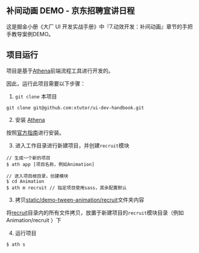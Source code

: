 ## 补间动画 DEMO - 京东招聘宣讲日程

这是掘金小册《大厂 UI 开发实战手册》中『7.动效开发：补间动画』章节的手把手教导案例DEMO。

## 项目运行

项目是基于[Athena](https://github.com/o2team/athena)前端流程工具进行开发的。

因此，运行此项目需要以下步骤：

1. `git clone` 本项目

```
git clone git@github.com:xtutor/ui-dev-handbook.git
```

2. 安装 [Athena](https://github.com/o2team/athena)

按照[官方指南](https://github.com/o2team/athena)进行安装。

3. 进入工作目录进行新建项目，并创建`recruit`模块

```
// 生成一个新的项目
$ ath app [项目名称，例如Animation]

// 进入项目根目录，创建模块
$ cd Animation
$ ath m recruit // 指定项目使用sass，其余配置默认
```

3. 拷贝[static/demo-tween-animation/recruit](./static/demo-tween-animation-01)文件夹内容

将[recruit](./static/demo-tween-animation-01)目录内的所有文件拷贝，放置于新建项目的`recruit`模块目录（例如 Animation/recruit ）下

4. 运行项目

```
$ ath s
```
